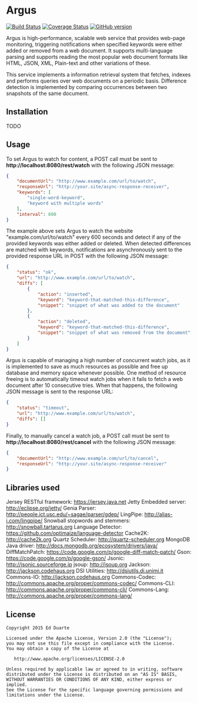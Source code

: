# Argus

[![Build Status](https://travis-ci.org/edduarte/argus.svg?branch=master)](https://travis-ci.org/edduarte/argus)
[![Coverage Status](https://img.shields.io/coveralls/edduarte/argus.svg)](https://coveralls.io/r/edduarte/argus)
[![GitHub version](https://badge.fury.io/gh/edduarte%2Fargus.svg)](http://badge.fury.io/gh/edduarte%2Fargus)

Argus is high-performance, scalable web service that provides web-page monitoring, triggering notifications when specified keywords were either added or removed from a web document. It supports multi-language parsing and supports reading the most popular web document formats like HTML, JSON, XML, Plain-text and other variations of these.

This service implements a information retrieval system that fetches, indexes and performs queries over web documents on a periodic basis. Difference detection is implemented by comparing occurrences between two snapshots of the same document.


## Installation

TODO


## Usage

To set Argus to watch for content, a POST call must be sent to **http://localhost:8080/rest/watch** with the following JSON message:
```json
{
    "documentUrl": "http://www.example.com/url/to/watch",
    "responseUrl": "http://your.site/async-response-receiver",
    "keywords": [
        "single-word-keyword",
        "keyword with multiple words"
    ],
    "interval": 600
}
```
The example above sets Argus to watch the website "example.com/url/to/watch" every 600 seconds and detect if any of the provided keywords was either added or deleted. When detected differences are matched with keywords, notifications are asynchronously sent to the provided response URL in POST with the following JSON message:
```json
{
    "status": "ok",
    "url": "http://www.example.com/url/to/watch",
    "diffs": [
        {
            "action": "inserted",
            "keyword": "keyword-that-matched-this-difference",
            "snippet": "snippet of what was added to the document"
        },
        {
            "action": "deleted",
            "keyword": "keyword-that-matched-this-difference",
            "snippet": "snippet of what was removed from the document"
        }
    ]
}
```
Argus is capable of managing a high number of concurrent watch jobs, as it is implemented to save as much resources as possible and free up database and memory space whenever possible. One method of resource freeing is to automatically timeout watch jobs when it fails to fetch a web document after 10 consecutive tries. When that happens, the following JSON message is sent to the response URL:
```json
{
    "status": "timeout",
    "url": "http://www.example.com/url/to/watch",
    "diffs": []
}
```
Finally, to manually cancel a watch job, a POST call must be sent to **http://localhost:8080/rest/cancel** with the following JSON message:
```json
{
    "documentUrl": "http://www.example.com/url/to/cancel",
    "responseUrl": "http://your.site/async-response-receiver"
}
```


## Libraries used

Jersey RESTful framework: https://jersey.java.net
Jetty Embedded server: http://eclipse.org/jetty/
Genia Parser: http://people.ict.usc.edu/~sagae/parser/gdep/
LingPipe: http://alias-i.com/lingpipe/
Snowball stopwords and stemmers: http://snowball.tartarus.org
Language Detector: https://github.com/optimaize/language-detector
Cache2K: http://cache2k.org
Quartz Scheduler: http://quartz-scheduler.org
MongoDB Java driver: http://docs.mongodb.org/ecosystem/drivers/java/
DiffMatchPatch: https://code.google.com/p/google-diff-match-patch/
Gson: https://code.google.com/p/google-gson/
Jsonic: http://jsonic.sourceforge.jp
jsoup: http://jsoup.org
Jackson: http://jackson.codehaus.org
DSI Utilities: http://dsiutils.di.unimi.it
Commons-IO: http://jackson.codehaus.org
Commons-Codec: http://commons.apache.org/proper/commons-codec/
Commons-CLI: http://commons.apache.org/proper/commons-cli/
Commons-Lang: http://commons.apache.org/proper/commons-lang/


## License

    Copyright 2015 Ed Duarte

    Licensed under the Apache License, Version 2.0 (the "License");
    you may not use this file except in compliance with the License.
    You may obtain a copy of the License at

       http://www.apache.org/licenses/LICENSE-2.0

    Unless required by applicable law or agreed to in writing, software
    distributed under the License is distributed on an "AS IS" BASIS,
    WITHOUT WARRANTIES OR CONDITIONS OF ANY KIND, either express or implied.
    See the License for the specific language governing permissions and
    limitations under the License.

